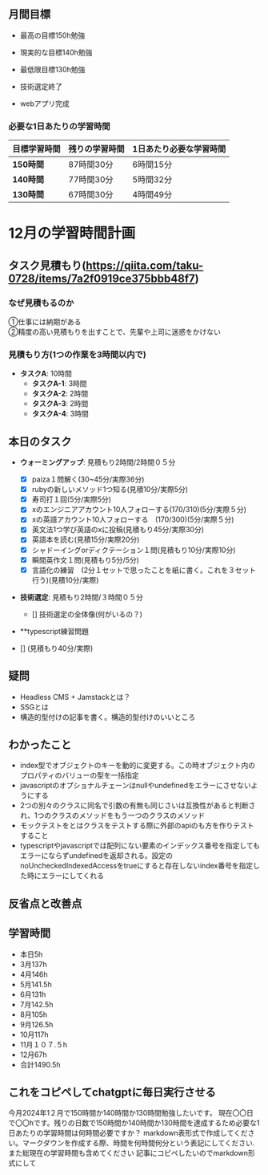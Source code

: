 
## 月間目標
- 最高の目標150h勉強
- 現実的な目標140h勉強
- 最低限目標130h勉強

- 技術選定終了
- webアプリ完成

### 必要な1日あたりの学習時間

| 目標学習時間 | 残りの学習時間 | 1日あたり必要な学習時間 |
|--------------|----------------|-------------------------|
| **150時間**  | 87時間30分     | 6時間15分              |
| **140時間**  | 77時間30分     | 5時間32分              |
| **130時間**  | 67時間30分     | 4時間49分              |



# 12月の学習時間計画




## タスク見積もり(https://qiita.com/taku-0728/items/7a2f0919ce375bbb48f7)
### なぜ見積もるのか   
①仕事には納期がある  
②精度の高い見積もりを出すことで、先輩や上司に迷惑をかけない

### 見積もり方(1つの作業を3時間以内で)
- **タスクA**: 10時間
  - **タスクA-1**: 3時間
  - **タスクA-2**: 2時間
  - **タスクA-3**: 2時間
  - **タスクA-4**: 3時間


## 本日のタスク

  - **ウォーミングアップ**: 見積もり2時間/2時間０５分
    - [x] paiza１問解く(30~45分/実際36分)
    - [x] rubyの新しいメソッド1つ知る(見積10分/実際5分)
    - [x] 寿司打１回(5分/実際5分)
    - [x] xのエンジニアアカウント10人フォローする(170/310)(5分/実際５分)
    - [x] xの英語アカウント10人フォローする　(170/300)(5分/実際５分)
    - [x] 英文法1つ学び英語のxに投稿(見積もり45分/実際30分)
    - [x] 英語本を読む(見積15分/実際20分)
    - [x] シャドーイングorディクテーション１問(見積もり10分/実際10分)
    - [x] 瞬間英作文１問(見積もり5分/5分)
    - [x] 言語化の練習　(2分１セットで思ったことを紙に書く。これを３セット行う)(見積10分/実際) 
  - **技術選定**: 見積もり2時間/３時間０５分
     - [] 技術選定の全体像(何がいるの？)
  
    
  - **typescript練習問題
  - [] (見積もり40分/実際)
    
  
    

## 疑問
- Headless CMS + Jamstackとは？
- SSGとは
- 構造的型付けの記事を書く。構造的型付けのいいところ




## わかったこと
- index型でオブジェクトのキーを動的に変更する。この時オブジェクト内のプロパティのバリューの型を一括指定
- javascriptのオプショナルチェーンはnullやundefinedをエラーにさせないようにする
- 2つの別々のクラスに同名で引数の有無も同じさいは互換性があると判断され、1つのクラスのメソッドをもう一つのクラスのメソッド
- モックテストをとはクラスをテストする際に外部のapiのも方を作りテストすること
- typescriptやjavascriptでは配列にない要素のインデックス番号を指定してもエラーにならずundefinedを返却される。設定のnoUncheckedIndexedAccessをtrueにすると存在しないindex番号を指定した時にエラーにしてくれる



## 反省点と改善点



## 学習時間
  - 本日5h
  - 3月137h
  - 4月146h
  - 5月141.5h
  - 6月131h
  - 7月142.5h
  - 8月105h
  - 9月126.5h
  - 10月117h
  - 11月１０７.５h
  - 12月67h
  - 合計1490.5h

 ## これをコピペしてchatgptに毎日実行させる
今月2024年1２月で150時間か140時間か130時間勉強したいです。
現在〇〇日で〇〇hです。残りの日数で150時間か140時間か130時間を達成するため必要な1日あたりの学習時間は何時間必要ですか？
markdown表形式で作成してください。マークダウンを作成する際、時間を何時間何分という表記にしてください.また総現在の学習時間も含めてください
記事にコピペしたいのでmarkdown形式にして
 
